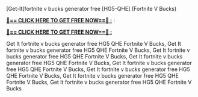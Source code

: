 [Get-It]fortnite v bucks generator free [HG5-QHE] (Fortnite V Bucks)

**[🔴== CLICK HERE TO GET FREE NOW==🔴 :](https://oercommons.s3.amazonaws.com/media/courseware/relatedresource/file/all-zit.html)**
:

**[🔴== CLICK HERE TO GET FREE NOW==🔴 :](https://oercommons.s3.amazonaws.com/media/courseware/relatedresource/file/gift-zit.html)**

 Get It fortnite v bucks generator free HG5 QHE Fortnite V Bucks, Get It fortnite v bucks generator free HG5 QHE Fortnite V Bucks, Get It fortnite v bucks generator free HG5 QHE Fortnite V Bucks, Get It fortnite v bucks generator free HG5 QHE Fortnite V Bucks, Get It fortnite v bucks generator free HG5 QHE Fortnite V Bucks, Get It fortnite v bucks generator free HG5 QHE Fortnite V Bucks, Get It fortnite v bucks generator free HG5 QHE Fortnite V Bucks, Get It fortnite v bucks generator free HG5 QHE Fortnite V Bucks
